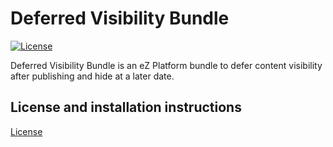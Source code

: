 Deferred Visibility Bundle
==================

[![License](https://img.shields.io/packagist/l/netgen/tagsbundle.svg?style=flat-square)](https://packagist.org/packages/netgen/tagsbundle)

Deferred Visibility Bundle is an eZ Platform bundle to defer content visibility after publishing and hide at a later date.

License and installation instructions
-------------------------------------

[License](LICENSE)
